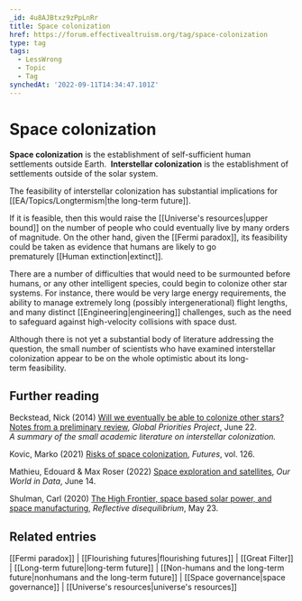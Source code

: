 ```yaml
---
_id: 4u8AJBtxz9zPpLnRr
title: Space colonization
href: https://forum.effectivealtruism.org/tag/space-colonization
type: tag
tags:
  - LessWrong
  - Topic
  - Tag
synchedAt: '2022-09-11T14:34:47.101Z'
---
```

# Space colonization

**Space colonization** is the establishment of self-sufficient human settlements outside Earth.  **Interstellar colonization** is the establishment of settlements outside of the solar system.

The feasibility of interstellar colonization has substantial implications for [[EA/Topics/Longtermism|the long-term future]].

If it is feasible, then this would raise the [[Universe's resources|upper bound]] on the number of people who could eventually live by many orders of magnitude. On the other hand, given the [[Fermi paradox]], its feasibility could be taken as evidence that humans are likely to go prematurely [[Human extinction|extinct]].

There are a number of difficulties that would need to be surmounted before humans, or any other intelligent species, could begin to colonize other star systems. For instance, there would be very large energy requirements, the ability to manage extremely long (possibly intergenerational) flight lengths, and many distinct [[Engineering|engineering]] challenges, such as the need to safeguard against high-velocity collisions with space dust.

Although there is not yet a substantial body of literature addressing the question, the small number of scientists who have examined interstellar colonization appear to be on the whole optimistic about its long-term feasibility.

Further reading
---------------

Beckstead, Nick (2014) [Will we eventually be able to colonize other stars? Notes from a preliminary review](http://globalprioritiesproject.org/2014/06/will-we-eventually-be-able-to-colonize-other-stars-notes-from-a-preliminary-review/), *Global Priorities Project*, June 22.  
*A summary of the small academic literature on interstellar colonization.*

Kovic, Marko (2021) [Risks of space colonization](https://doi.org/10.1016/j.futures.2020.102638), *Futures*, vol. 126.

Mathieu, Edouard & Max Roser (2022) [Space exploration and satellites](https://ourworldindata.org/space-exploration-satellites), *Our World in Data*, June 14.

Shulman, Carl (2020) [The High Frontier, space based solar power, and space manufacturing](http://reflectivedisequilibrium.blogspot.com/2020/05/book-review-high-frontier-space-based.html), *Reflective disequilibrium*, May 23.

Related entries
---------------

[[Fermi paradox]] | [[Flourishing futures|flourishing futures]] | [[Great Filter]] | [[Long-term future|long-term future]] | [[Non-humans and the long-term future|nonhumans and the long-term future]] | [[Space governance|space governance]] | [[Universe's resources|universe's resources]]